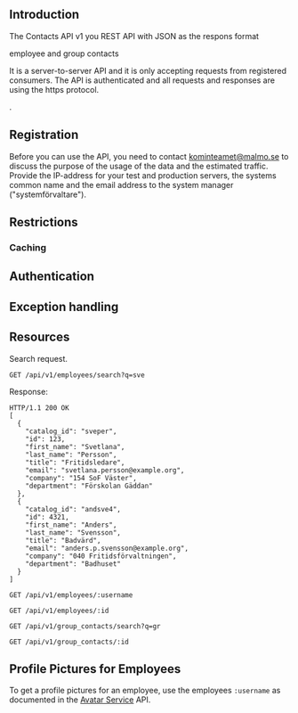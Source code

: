 ## Introduction

The Contacts API v1 you REST API with JSON as the respons format

employee and group contacts

It is a server-to-server API and it is only accepting requests from registered consumers. The API is authenticated and all requests and responses are using the https protocol.

.



## Registration
Before you can use the API, you need to contact kominteamet@malmo.se to discuss the purpose of the usage of the data and the estimated traffic. Provide the IP-address for your test and production servers, the systems common name and the email address to the system manager ("systemförvaltare").

## Restrictions

### Caching

## Authentication


## Exception handling


## Resources

Search request.
~~~
GET /api/v1/employees/search?q=sve
~~~

Response:
~~~
HTTP/1.1 200 OK
[
  {
    "catalog_id": "sveper",
    "id": 123,
    "first_name": "Svetlana",
    "last_name": "Persson",
    "title": "Fritidsledare",
    "email": "svetlana.persson@example.org",
    "company": "154 SoF Väster",
    "department": "Förskolan Gäddan"
  },
  {
    "catalog_id": "andsve4",
    "id": 4321,
    "first_name": "Anders",
    "last_name": "Svensson",
    "title": "Badvärd",
    "email": "anders.p.svensson@example.org",
    "company": "040 Fritidsförvaltningen",
    "department": "Badhuset"
  }
]
~~~

~~~
GET /api/v1/employees/:username
~~~

~~~
GET /api/v1/employees/:id
~~~

~~~
GET /api/v1/group_contacts/search?q=gr
~~~

~~~
GET /api/v1/group_contacts/:id
~~~

## Profile Pictures for Employees
To get a profile pictures for an employee, use the employees `:username` as documented in the [Avatar Service](Avatar-Service) API.



